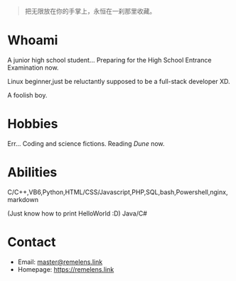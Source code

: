 > 把无限放在你的手掌上，永恒在一刹那里收藏。

# Whoami
A junior high school student... Preparing for the High School Entrance Examination now.

Linux beginner,just be reluctantly supposed to be a full-stack developer XD. 

A foolish boy.

# Hobbies
Err... Coding and science fictions. Reading _Dune_ now.

# Abilities
C/C++,VB6,Python,HTML/CSS/Javascript,PHP,SQL,bash,Powershell,nginx,markdown

(Just know how to print HelloWorld :D) Java/C#

# Contact
* Email: <master@remelens.link>
* Homepage: <https://remelens.link>
